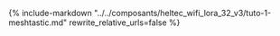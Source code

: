 {% include-markdown "../../composants/heltec_wifi_lora_32_v3/tuto-1-meshtastic.md" rewrite_relative_urls=false %}
